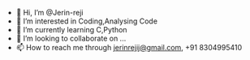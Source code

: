 - 👋 Hi, I’m @Jerin-reji
- 👀 I’m interested in Coding,Analysing Code 
- 🌱 I’m currently learning C,Python
- 💞️ I’m looking to collaborate on ...
- 📫 How to reach me through jerinrejij@gmail.com, +91 8304995410

<!---
Jerin-reji/Jerin-reji is a ✨ special ✨ repository because its `README.md` (this file) appears on your GitHub profile.
You can click the Preview link to take a look at your changes.
--->
